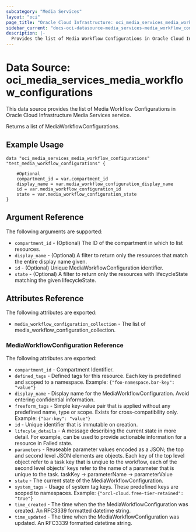 ```yaml
---
subcategory: "Media Services"
layout: "oci"
page_title: "Oracle Cloud Infrastructure: oci_media_services_media_workflow_configurations"
sidebar_current: "docs-oci-datasource-media_services-media_workflow_configurations"
description: |-
  Provides the list of Media Workflow Configurations in Oracle Cloud Infrastructure Media Services service
---
```


# Data Source: oci_media_services_media_workflow_configurations
This data source provides the list of Media Workflow Configurations in Oracle Cloud Infrastructure Media Services service.

Returns a list of MediaWorkflowConfigurations.


## Example Usage

```hcl
data "oci_media_services_media_workflow_configurations" "test_media_workflow_configurations" {

	#Optional
	compartment_id = var.compartment_id
	display_name = var.media_workflow_configuration_display_name
	id = var.media_workflow_configuration_id
	state = var.media_workflow_configuration_state
}
```

## Argument Reference

The following arguments are supported:

* `compartment_id` - (Optional) The ID of the compartment in which to list resources.
* `display_name` - (Optional) A filter to return only the resources that match the entire display name given.
* `id` - (Optional) Unique MediaWorkflowConfiguration identifier.
* `state` - (Optional) A filter to return only the resources with lifecycleState matching the given lifecycleState.


## Attributes Reference

The following attributes are exported:

* `media_workflow_configuration_collection` - The list of media_workflow_configuration_collection.

### MediaWorkflowConfiguration Reference

The following attributes are exported:

* `compartment_id` - Compartment Identifier.
* `defined_tags` - Defined tags for this resource. Each key is predefined and scoped to a namespace. Example: `{"foo-namespace.bar-key": "value"}` 
* `display_name` - Display name for the MediaWorkflowConfiguration. Avoid entering confidential information.
* `freeform_tags` - Simple key-value pair that is applied without any predefined name, type or scope. Exists for cross-compatibility only. Example: `{"bar-key": "value"}` 
* `id` - Unique identifier that is immutable on creation.
* `lifecyle_details` - A message describing the current state in more detail. For example, can be used to provide actionable information for a resource in Failed state.
* `parameters` - Reuseable parameter values encoded as a JSON; the top and second level JSON elements are objects. Each key of the top level object refer to a task key that is unqiue to the workflow, each of the second level objects' keys refer to the name of a parameter that is unique to the task. taskKey -> parameterName -> parameterValue 
* `state` - The current state of the MediaWorkflowConfiguration.
* `system_tags` - Usage of system tag keys. These predefined keys are scoped to namespaces. Example: `{"orcl-cloud.free-tier-retained": "true"}` 
* `time_created` - The time when the the MediaWorkflowConfiguration was created. An RFC3339 formatted datetime string.
* `time_updated` - The time when the MediaWorkflowConfiguration was updated. An RFC3339 formatted datetime string.


